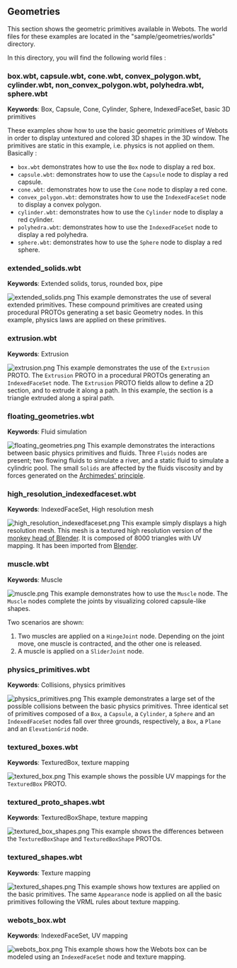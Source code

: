 ## Geometries

This section shows the geometric primitives available in Webots.
The world files for these examples are located in the "sample/geometries/worlds" directory.

In this directory, you will find the following world files :

### box.wbt, capsule.wbt, cone.wbt, convex\_polygon.wbt, cylinder.wbt, non\_convex\_polygon.wbt, polyhedra.wbt, sphere.wbt

**Keywords**: Box, Capsule, Cone, Cylinder, Sphere, IndexedFaceSet, basic 3D primitives

These examples show how to use the basic geometric primitives of Webots in order to display untextured and colored 3D shapes in the 3D window.
The primitives are static in this example, i.e. physics is not applied on them.
Basically :

- `box.wbt` demonstrates how to use the `Box` node to display a red box.
- `capsule.wbt`: demonstrates how to use the `Capsule` node to display a red capsule.
- `cone.wbt`: demonstrates how to use the `Cone` node to display a red cone.
- `convex_polygon.wbt`: demonstrates how to use the `IndexedFaceSet` node to display a convex polygon.
- `cylinder.wbt`: demonstrates how to use the `Cylinder` node to display a red cylinder.
- `polyhedra.wbt`: demonstrates how to use the `IndexedFaceSet` node to display a red polyhedra.
- `sphere.wbt`: demonstrates how to use the `Sphere` node to display a red sphere.

### extended\_solids.wbt

**Keywords**: Extended solids, torus, rounded box, pipe

![extended_solids.png](images/extended_solids.png) This example demonstrates the use of several extended primitives.
These compound primitives are created using procedural PROTOs generating a set basic Geometry nodes.
In this example, physics laws are applied on these primitives.

### extrusion.wbt

**Keywords**: Extrusion

![extrusion.png](images/extrusion.png) This example demonstrates the use of the `Extrusion` PROTO.
The `Extrusion` PROTO in a procedural PROTOs generating an `IndexedFaceSet` node.
The `Extrusion` PROTO fields allow to define a 2D section, and to extrude it along a path.
In this example, the section is a triangle extruded along a spiral path.

### floating\_geometries.wbt

**Keywords**: Fluid simulation

![floating_geometries.png](images/floating_geometries.png) This example demonstrates the interactions between basic physics primitives and fluids.
Three `Fluids` nodes are present; two flowing fluids to simulate a river, and a static fluid to simulate a cylindric pool.
The small `Solids` are affected by the fluids viscosity and by forces generated on the [Archimedes' principle](https://en.wikipedia.org/wiki/Archimedes%27_principle).

### high\_resolution\_indexedfaceset.wbt

**Keywords**: IndexedFaceSet, High resolution mesh

![high_resolution_indexedfaceset.png](images/high_resolution_indexedfaceset.png) This example simply displays a high resolution mesh.
This mesh is a textured high resolution version of the [monkey head of Blender](https://en.wikipedia.org/wiki/Blender_(software)#Suzanne).
It is composed of 8000 triangles with UV mapping.
It has been imported from [Blender](https://www.blender.org/).

### muscle.wbt

**Keywords**: Muscle

![muscle.png](images/muscle.png) This example demonstrates how to use the `Muscle` node.
The `Muscle` nodes complete the joints by visualizing colored capsule-like shapes.

Two scenarios are shown:

1. Two muscles are applied on a `HingeJoint` node.
Depending on the joint move, one muscle is contracted, and the other one is released.
2. A muscle is applied on a `SliderJoint` node.

### physics\_primitives.wbt

**Keywords**: Collisions, physics primitives

![physics_primitives.png](images/physics_primitives.png) This example demonstrates a large set of the possible collisions between the basic physics primitives.
Three identical set of primitives composed of a `Box`, a `Capsule`, a `Cylinder`, a `Sphere` and an `IndexedFaceSet` nodes fall over three grounds, respectively, a `Box`, a `Plane` and an `ElevationGrid` node.

### textured\_boxes.wbt

**Keywords**: TexturedBox, texture mapping

![textured_box.png](images/textured_box.png) This example shows the possible UV mappings for the `TexturedBox` PROTO.

### textured\_proto\_shapes.wbt

**Keywords**: TexturedBoxShape, texture mapping

![textured_box_shapes.png](images/textured_box_shapes.png) This example shows the differences between the `TexturedBoxShape` and `TexturedBoxShape` PROTOs.

### textured\_shapes.wbt

**Keywords**: Texture mapping

![textured_shapes.png](images/textured_shapes.png) This example shows how textures are applied on the basic primitives.
The same `Appearance` node is applied on all the basic primitives following the VRML rules about texture mapping.

### webots\_box.wbt

**Keywords**: IndexedFaceSet, UV mapping

![webots_box.png](images/webots_box.png) This example shows how the Webots box can be modeled using an `IndexedFaceSet` node and texture mapping.
